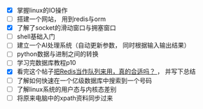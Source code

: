 - [x] 掌握linux的IO操作
- [ ] 搭建一个网站， 用到redis与orm
- [x] 了解了socket的滑动窗口与拥塞窗口
- [ ] shell基础入门
- [ ] 建立一个AI处理系统（自动更新参数， 同时根据输入输出结果）
- [ ] python数据与进制之间的转换
- [ ] 学习完数据库教程p10
- [x] 看完这个帖子[把Redis当作队列来用，真的合适吗？ ](https://mp.weixin.qq.com/s/-rHlfVsmrKrouvJh2YnxbA)， 并写下总结
- [ ] 了解如何快速在一个亿级数据库中搜索到一个号码
- [ ] 了解linux系统的用户态与内核态差别
- [ ] 将原来电脑中的xpath资料同步过来